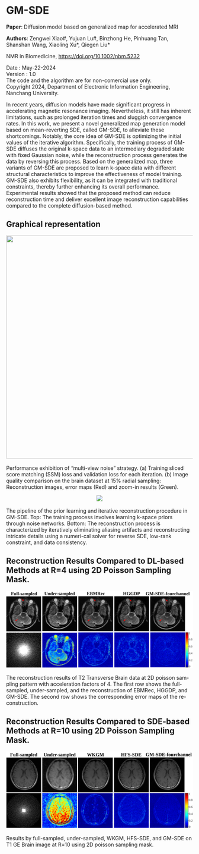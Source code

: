 # GM-SDE

**Paper**: Diffusion model based on generalized map for accelerated MRI

**Authors**: Zengwei Xiao#, Yujuan Lu#, Binzhong He, Pinhuang Tan, Shanshan Wang, Xiaoling Xu*, Qiegen Liu*   

NMR in Biomedicine, https://doi.org/10.1002/nbm.5232   

Date : May-22-2024  
Version : 1.0  
The code and the algorithm are for non-comercial use only.  
Copyright 2024, Department of Electronic Information Engineering, Nanchang University.  

In recent years, diffusion models have made significant progress in accelerating magnetic resonance imaging. Nevertheless, it still has inherent limitations, such as prolonged iteration times and sluggish convergence rates. In this work, we present a novel generalized map generation model based on mean-reverting SDE, called GM-SDE, to alleviate these shortcomings. Notably, the core idea of GM-SDE is optimizing the initial values of the iterative algorithm. Specifically, the training process of GM-SDE diffuses the original k-space data to an intermediary degraded state with fixed Gaussian noise, while the reconstruction process generates the data by reversing this process. Based on the generalized map, three variants of GM-SDE are proposed to learn k-space data with different structural characteristics to improve the effectiveness of model training. GM-SDE also exhibits flexibility, as it can be integrated with traditional constraints, thereby further enhancing its overall performance. Experimental results showed that the proposed method can reduce reconstruction time and deliver excellent image reconstruction capabilities compared to the complete diffusion-based method.    


## Graphical representation
 <div align="center"><img src="https://github.com/yqx7150/GM-SDE/blob/main/png/fig1.png" width = "1000" height = "600">  </div>
 
Performance exhibition of “multi-view noise” strategy. (a) Training sliced score matching (SSM) loss and validation loss for each iteration. (b) Image quality comparison on the brain dataset at 15% radial sampling: Reconstruction images, error maps (Red) and zoom-in results (Green).

 <div align="center"><img src="https://github.com/yqx7150/GM-SDE/blob/main/png/Fig2.png"> </div>

The pipeline of the prior learning and iterative reconstruction procedure in GM-SDE. Top: The training process involves learning k-space priors through noise networks. Bottom: The reconstruction process is characterized by iteratively eliminating aliasing artifacts and reconstructing intricate details using a numeri-cal solver for reverse SDE, low-rank constraint, and data consistency.


## Reconstruction Results Compared to DL-based Methods at R=4 using 2D Poisson Sampling Mask.
<div align="center"><img src="https://github.com/yqx7150/GM-SDE/blob/main/png/Fig6.svg"> </div>

The reconstruction results of T2 Transverse Brain data at 2D poisson sam-pling pattern with acceleration factors of 4. The first row shows the full-sampled, under-sampled, and the reconstruction of EBMRec, HGGDP, and GM-SDE. The second row shows the corresponding error maps of the re-construction.


## Reconstruction Results Compared to SDE-based Methods at R=10 using 2D Poisson Sampling Mask.
<div align="center"><img src="https://github.com/yqx7150/GM-SDE/blob/main/png/Fig7.svg"> </div>

Results by full-sampled, under-sampled, WKGM, HFS-SDE, and GM-SDE on T1 GE Brain image at R=10 using 2D poisson sampling mask.







